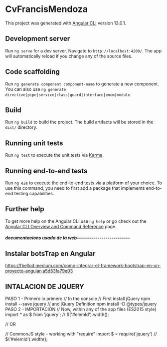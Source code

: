 # CvFrancisMendoza

This project was generated with [Angular CLI](https://github.com/angular/angular-cli) version 13.0.1.

## Development server

Run `ng serve` for a dev server. Navigate to `http://localhost:4200/`. The app will automatically reload if you change any of the source files.

## Code scaffolding

Run `ng generate component component-name` to generate a new component. You can also use `ng generate directive|pipe|service|class|guard|interface|enum|module`.

## Build

Run `ng build` to build the project. The build artifacts will be stored in the `dist/` directory.

## Running unit tests

Run `ng test` to execute the unit tests via [Karma](https://karma-runner.github.io).

## Running end-to-end tests

Run `ng e2e` to execute the end-to-end tests via a platform of your choice. To use this command, you need to first add a package that implements end-to-end testing capabilities.

## Further help

To get more help on the Angular CLI use `ng help` or go check out the [Angular CLI Overview and Command Reference](https://angular.io/cli) page.

##### documentacions usada de la web--------------------------

## Instalar botsTrap en Angular
https://fbellod.medium.com/como-integrar-el-framework-bootstrap-en-un-proyecto-angular-a5d53fa79e03


## INTALACION DE JQUERY

PASO 1 - Primero lo primero
// In the console
// First install jQuery
npm install --save jquery
// and jQuery Definition
npm install -D @types/jquery
PASO 2 - IMPORTACIÓN
// Now, within any of the app files (ES2015 style)
import * as $ from 'jquery';
//
$('#elemId').width();

// OR

// CommonJS style - working with "require"
import $ = require('jquery')
//
$('#elemId').width();

